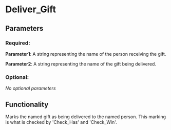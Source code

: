 # Deliver_Gift

## Parameters

### Required:

**Parameter1**: A string representing the name of the person receiving the gift.

**Parameter2**: A string representing the name of the gift being delivered.

### Optional:

*No optional parameters*

## Functionality

Marks the named gift as being delivered to the named person. This marking is what is checked by 'Check_Has' and 'Check_Win'.